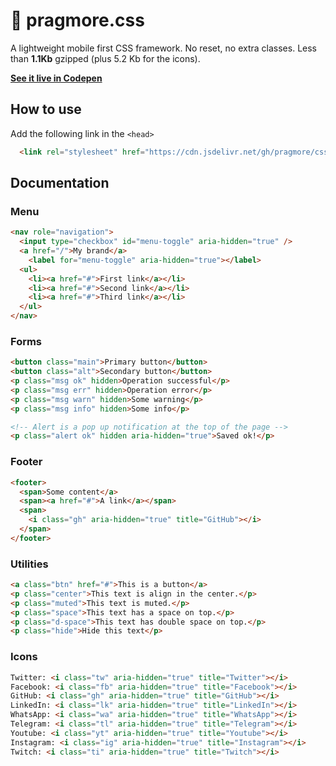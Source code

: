 # 🛴 pragmore.css

A lightweight mobile first CSS framework. No reset, no extra classes. Less than **1.1Kb** gzipped (plus 5.2 Kb for the icons).

**[See it live in Codepen](https://codepen.io/albo-ar/pen/YzQaWoK?editors=1000)**

## How to use

Add the following link in the `<head>`

```html  
  <link rel="stylesheet" href="https://cdn.jsdelivr.net/gh/pragmore/css@latest/dist/framework.css" crossorigin="anonymous">
```

## Documentation

### Menu

```html 
<nav role="navigation">
  <input type="checkbox" id="menu-toggle" aria-hidden="true" />
  <a href="/">My brand</a>
	<label for="menu-toggle" aria-hidden="true"></label>
  <ul>
    <li><a href="#">First link</a></li>
    <li><a href="#">Second link</a></li>
    <li><a href="#">Third link</a></li>
  </ul>
</nav>
```

### Forms

```html 
<button class="main">Primary button</button>
<button class="alt">Secondary button</button>
<p class="msg ok" hidden>Operation successful</p>
<p class="msg err" hidden>Operation error</p>
<p class="msg warn" hidden>Some warning</p>
<p class="msg info" hidden>Some info</p>

<!-- Alert is a pop up notification at the top of the page -->
<p class="alert ok" hidden aria-hidden="true">Saved ok!</p>
```

### Footer


```html 
<footer>
  <span>Some content</a>
  <span><a href="#">A link</a></span>
  <span>
    <i class="gh" aria-hidden="true" title="GitHub"></i>
  </span>
</footer>
```

### Utilities

```html 
<a class="btn" href="#">This is a button</a>
<p class="center">This text is align in the center.</p>    
<p class="muted">This text is muted.</p>    
<p class="space">This text has a space on top.</p>    
<p class="d-space">This text has double space on top.</p>
<p class="hide">Hide this text</p>
```

### Icons

```html
Twitter: <i class="tw" aria-hidden="true" title="Twitter"></i>
Facebook: <i class="fb" aria-hidden="true" title="Facebook"></i>
GitHub: <i class="gh" aria-hidden="true" title="GitHub"></i>
LinkedIn: <i class="lk" aria-hidden="true" title="LinkedIn"></i>
WhatsApp: <i class="wa" aria-hidden="true" title="WhatsApp"></i>
Telegram: <i class="tl" aria-hidden="true" title="Telegram"></i>
Youtube: <i class="yt" aria-hidden="true" title="Youtube"></i>
Instagram: <i class="ig" aria-hidden="true" title="Instagram"></i>
Twitch: <i class="ti" aria-hidden="true" title="Twitch"></i>
```
